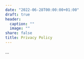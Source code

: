 ```yaml
---
date: "2022-06-28T00:00:00+01:00"
draft: true
header:
  caption: ""
  image: ""
share: false
title: Privacy Policy
---
```


...
